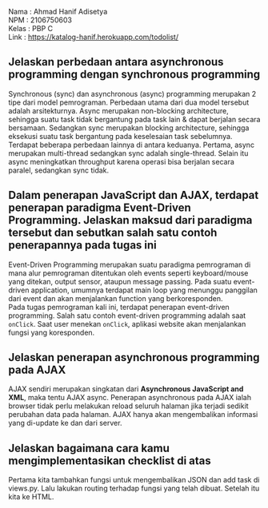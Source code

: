 Nama    : Ahmad Hanif Adisetya<br>
NPM     : 2106750603<br>
Kelas   : PBP C<br>
Link    : https://katalog-hanif.herokuapp.com/todolist/

## Jelaskan perbedaan antara asynchronous programming dengan synchronous programming
Synchronous (sync) dan asynchronous (async) programming merupakan 2 tipe dari model pemrograman. Perbedaan utama dari dua model tersebut adalah arsitekturnya. Async merupakan non-blocking architecture, sehingga suatu task tidak bergantung pada task lain & dapat berjalan secara bersamaan. Sedangkan sync merupakan blocking architecture, sehingga eksekusi suatu task bergantung pada keselesaian task sebelumnya.<br> 
Terdapat beberapa perbedaan lainnya di antara keduanya. Pertama, async merupakan multi-thread sedangkan sync adalah single-thread. Selain itu async meningkatkan throughput karena operasi bisa berjalan secara paralel, sedangkan sync tidak.

## Dalam penerapan JavaScript dan AJAX, terdapat penerapan paradigma Event-Driven Programming. Jelaskan maksud dari paradigma tersebut dan sebutkan salah satu contoh penerapannya pada tugas ini
Event-Driven Programming merupakan suatu paradigma pemrograman di mana alur pemrograman ditentukan oleh events seperti keyboard/mouse yang ditekan, output sensor, ataupun message passing. Pada suatu event-driven application, umumnya terdapat main loop yang menunggu panggilan dari event dan akan menjalankan function yang berkoresponden.<br>
Pada tugas pemrograman kali ini, terdapat penerapan event-driven programming. Salah satu contoh event-driven programming adalah saat ``onClick``. Saat user menekan ``onClick``, aplikasi website akan menjalankan fungsi yang koresponden.

## Jelaskan penerapan asynchronous programming pada AJAX
AJAX sendiri merupakan singkatan dari **Asynchronous JavaScript and XML**, maka tentu AJAX async. Penerapan asynchronous pada AJAX ialah browser tidak perlu melakukan reload seluruh halaman jika terjadi sedikit perubahan data pada halaman. AJAX hanya akan mengembalikan informasi yang di-update ke dan dari server.

## Jelaskan bagaimana cara kamu mengimplementasikan checklist di atas
Pertama kita tambahkan fungsi untuk mengembalikan JSON dan add task di views.py. Lalu lakukan routing terhadap fungsi yang telah dibuat. Setelah itu kita ke HTML.